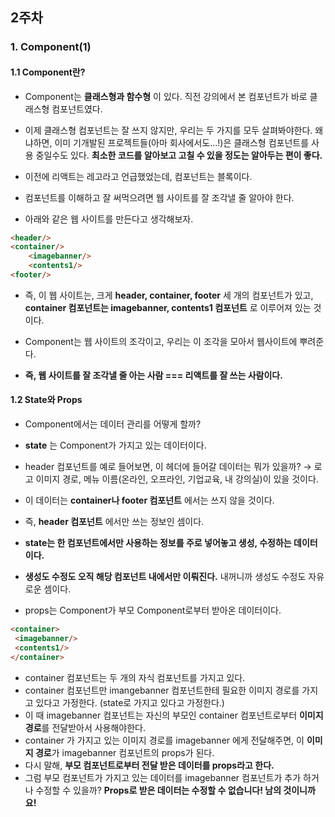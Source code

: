 ## 2주차
### 1. Component(1)
#### 1.1 Component란?
- Component는 **클래스형과 함수형** 이 있다. 직전 강의에서 본 컴포넌트가 바로 클래스형 컴포넌트였다. 
- 이제 클래스형 컴포넌트는 잘 쓰지 않지만, 우리는 두 가지를 모두 살펴봐야한다. 왜냐하면, 이미 기개발된 프로젝트들(아마 회사에서도...!)은 클래스형 컴포넌트를 사용 중일수도 있다. **최소한 코드를 알아보고 고칠 수 있을 정도는 알아두는 편이 좋다.**

- 이전에 리액트는 레고라고 언급했었는데, 컴포넌트는 블록이다.
- 컴포넌트를 이해하고 잘 써먹으려면 웹 사이트를 잘 조각낼 줄 알아야 한다.
- 아래와 같은 웹 사이트를 만든다고 생각해보자.

```html
<header/>
<container/>
    <imagebanner/>
    <contents1/>
<footer/>
```

- 즉, 이 웹 사이트는, 크게 **header, container, footer** 세 개의 컴포넌트가 있고, **container 컴포넌트는 imagebanner, contents1 컴포넌트** 로 이루어져 있는 것이다.

- Component는 웹 사이트의 조각이고, 우리는 이 조각을 모아서 웹사이트에 뿌려준다.
- **즉, 웹 사이트를 잘 조각낼 줄 아는 사람 === 리액트를 잘 쓰는 사람이다.**

#### 1.2 State와 Props
- Component에서는 데이터 관리를 어떻게 할까?
- **state** 는 Component가 가지고 있는 데이터이다.
- header 컴포넌트를 예로 들어보면, 이 헤더에 들어갈 데이터는 뭐가 있을까? → 로고 이미지 경로, 메뉴 이름(온라인, 오프라인, 기업교육, 내 강의실)이 있을 것이다.
- 이 데이터는 **container나 footer 컴포넌트** 에서는 쓰지 않을 것이다.
- 즉, **header 컴포넌트** 에서만 쓰는 정보인 셈이다.
- **state는 한 컴포넌트에서만 사용하는 정보를 주로 넣어놓고 생성, 수정하는 데이터이다.**
- **생성도 수정도 오직 해당 컴포넌트 내에서만 이뤄진다.** 내꺼니까 생성도 수정도 자유로운 셈이다.


- props는 Component가 부모 Component로부터 받아온 데이터이다.

```html
<container>
 <imagebanner/>
 <contents1/>
</container>
```

- container 컴포넌트는 두 개의 자식 컴포넌트를 가지고 있다.
- container 컴포넌트만 imangebanner 컴포넌트한테 필요한 이미지 경로를 가지고 있다고 가정한다. (state로 가지고 있다고 가정한다.)
- 이 때 imagebanner 컴포넌트는 자신의 부모인 container  컴포넌트로부터 **이미지 경로**를 전달받아서 사용해야한다.
- container 가 가지고 있는 이미지 경로를 imagebanner 에게 전달해주면, 이 **이미지 경로**가 imagebanner 컴포넌트의 props가 된다.
- 다시 말해, **부모 컴포넌트로부터 전달 받은 데이터를 props라고 한다.**
- 그럼 부모 컴포넌트가 가지고 있는 데이터를 imagebanner 컴포넌트가 추가 하거나 수정할 수 있을까?
**Props로 받은 데이터는 수정할 수 없습니다! 남의 것이니까요!**
